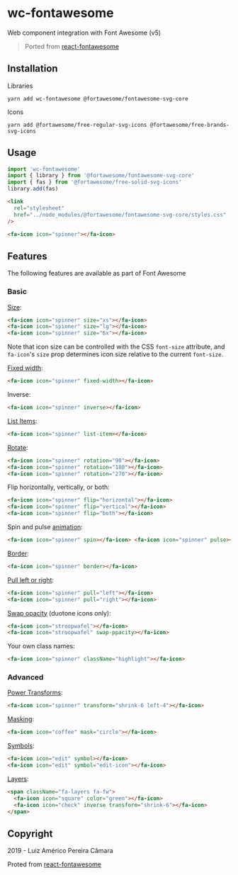 # wc-fontawesome

Web component integration with Font Awesome (v5)

> Ported from [react-fontawesome](https://github.com/FortAwesome/react-fontawesome)

## Installation

Libraries

```
yarn add wc-fontawesome @fortawesome/fontawesome-svg-core
```

Icons

```
yarn add @fortawesome/free-regular-svg-icons @fortawesome/free-brands-svg-icons
```

## Usage

```js
import 'wc-fontawesome'
import { library } from '@fortawesome/fontawesome-svg-core'
import { fas } from '@fortawesome/free-solid-svg-icons'
library.add(fas)
```

```html
<link
  rel="stylesheet"
  href="../node_modules/@fortawesome/fontawesome-svg-core/styles.css"
/>

<fa-icon icon="spinner"></fa-icon>
```

## Features

The following features are available as part of Font Awesome

### Basic

[Size](https://fontawesome.com/how-to-use/on-the-web/styling/sizing-icons):

```html
<fa-icon icon="spinner" size="xs"></fa-icon>
<fa-icon icon="spinner" size="lg"></fa-icon>
<fa-icon icon="spinner" size="6x"></fa-icon>
```

Note that icon size can be controlled with the CSS `font-size` attribute, and `fa-icon`'s `size` prop determines icon size relative to the current `font-size`.

[Fixed width](https://fontawesome.com/how-to-use/on-the-web/styling/fixed-width-icons):

```html
<fa-icon icon="spinner" fixed-width></fa-icon>
```

Inverse:

```html
<fa-icon icon="spinner" inverse></fa-icon>
```

[List Items](https://fontawesome.com/how-to-use/on-the-web/styling/icons-in-a-list):

```html
<fa-icon icon="spinner" list-item></fa-icon>
```

[Rotate](https://fontawesome.com/how-to-use/on-the-web/styling/rotating-icons):

```html
<fa-icon icon="spinner" rotation="90"></fa-icon>
<fa-icon icon="spinner" rotation="180"></fa-icon>
<fa-icon icon="spinner" rotation="270"></fa-icon>
```

Flip horizontally, vertically, or both:

```html
<fa-icon icon="spinner" flip="horizontal"></fa-icon>
<fa-icon icon="spinner" flip="vertical"></fa-icon>
<fa-icon icon="spinner" flip="both"></fa-icon>
```

Spin and pulse [animation](https://fontawesome.com/how-to-use/on-the-web/styling/animating-icons):

```html
<fa-icon icon="spinner" spin></fa-icon> <fa-icon icon="spinner" pulse></fa-icon>
```

[Border](https://fontawesome.com/how-to-use/on-the-web/styling/bordered-pulled-icons):

```html
<fa-icon icon="spinner" border></fa-icon>
```

[Pull left or right](https://fontawesome.com/how-to-use/on-the-web/styling/bordered-pulled-icons):

```html
<fa-icon icon="spinner" pull="left"></fa-icon>
<fa-icon icon="spinner" pull="right"></fa-icon>
```

[Swap opacity](https://fontawesome.com/how-to-use/on-the-web/styling/duotone-icons) (duotone icons only):

```html
<fa-icon icon="stroopwafel"></fa-icon>
<fa-icon icon="stroopwafel" swap-ppacity></fa-icon>
```

Your own class names:

```html
<fa-icon icon="spinner" className="highlight"></fa-icon>
```

### Advanced

[Power Transforms](https://fontawesome.com/how-to-use/on-the-web/styling/power-transforms):

```html
<fa-icon icon="spinner" transform="shrink-6 left-4"></fa-icon>
```

[Masking](https://fontawesome.com/how-to-use/on-the-web/styling/masking):

```html
<fa-icon icon="coffee" mask="circle"></fa-icon>
```

[Symbols](https://fontawesome.com/how-to-use/on-the-web/advanced/svg-symbols):

```html
<fa-icon icon="edit" symbol></fa-icon>
<fa-icon icon="edit" symbol="edit-icon"></fa-icon>
```

[Layers](https://fontawesome.com/how-to-use/on-the-web/styling/layering):

```html
<span className="fa-layers fa-fw">
  <fa-icon icon="square" color="green"></fa-icon>
  <fa-icon icon="check" inverse transform="shrink-6"></fa-icon>
</span>
```

## Copyright

2019 - Luiz Américo Pereira Câmara

Proted from [react-fontawesome](https://github.com/FortAwesome/react-fontawesome)
